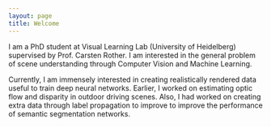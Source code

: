 ```yaml
---
layout: page
title: Welcome
---
```

I am a PhD student at Visual Learning Lab (University of Heidelberg) supervised by Prof. Carsten Rother. I am interested in the general problem of scene understanding through Computer Vision and Machine Learning. 

Currently, I am immensely interested in creating realistically rendered data useful to train deep neural networks. Earlier, I worked on estimating optic flow and disparity in outdoor driving scenes. Also, I had worked on creating extra data through label propagation to improve to improve the performance of semantic segmentation networks. 
